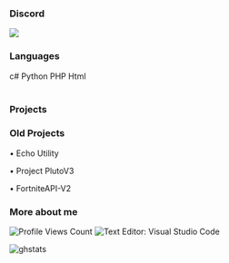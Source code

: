 <!--
**Oxuu1/Oxuu1** is a ✨ _special_ ✨ repository because its `README.md` (this file) appears on your GitHub profile.
-->

### Discord
<img src="https://discord.c99.nl/widget/theme-1/1106915426396540938.png"/>

### Languages
c# Python PHP Html 
<br />
<br />


### Projects


### Old Projects

• Echo Utility

• Project PlutoV3

• FortniteAPI-V2



### More about me
<img src="https://komarev.com/ghpvc/?username=Rilyyy" alt="Profile Views Count"> ![Text Editor: Visual Studio Code](https://img.shields.io/badge/Text%20Editor-Visual%20Studio%20Code-blue)

![ghstats](https://github-readme-stats.vercel.app/api?username=d2xterr&&show_icons=true&title_color=ffffff&icon_color=bb2acf&text_color=daf7dc&bg_color=151515)
<!--![ghstats](https://github-readme-stats.vercel.app/api?username=Kian738&show_icons=true&theme=dark&locale=e)-->
